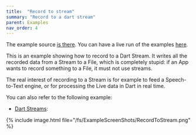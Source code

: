 ```yaml
---
title:  "Record to stream"
summary: "Record to a dart stream"
parent: Examples
nav_order: 4
---
```


The example source [is there](https://github.com/canardoux/flutter_sound/blob/master/example/lib/recordToStream/record_to_stream_example.dart). You can have a live run of the examples [here](/tau/fs/live/index.html).

This is an example showing how to record to a Dart Stream. It writes all the recorded data from a Stream to a File, which is completely stupid: if an App wants to record something to a File, it must not use streams.

The real interest of recording to a Stream is for example to feed a
Speech-to-Text engine, or for processing the Live data in Dart in real time.
 
 You can also refer to the following example: 
 - [Dart Streams](fs-ex_streams.html):

{% include image.html file="/fs/ExampleScreenShots/RecordToStream.png" %}